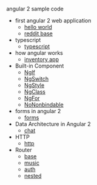 angular 2 sample code

+ first angular 2 web application
    + [hello world](01.hello-world/)
    + [reddit base](02.reddit-base/)
+ typescript
    + [typescript](03.typescript/)
+ how angular works
    + [inventory app](04.inventory-app/)
+ Built-in Component
    + [NgIf]()
    + [NgSwitch](05.ng-switch/)
    + [NgStyle](06.ng-style/)
    + [NgClass](07.ng-class/)
    + [NgFor](08.ng-for/)
    + [NoNonbindable]()
+ forms in angular 2
    + [forms](09.forms-in-ng2/)
+ Data Architecture in Angular 2
    + [chat](10.chat/)
+ HTTP
    + [http](12.http/)
+ Router
    + [base](13.router-base/)
    + [music](14.router-music/)
    + [auth](15.router-auth/)
    + [nested](16.router-nested/)
